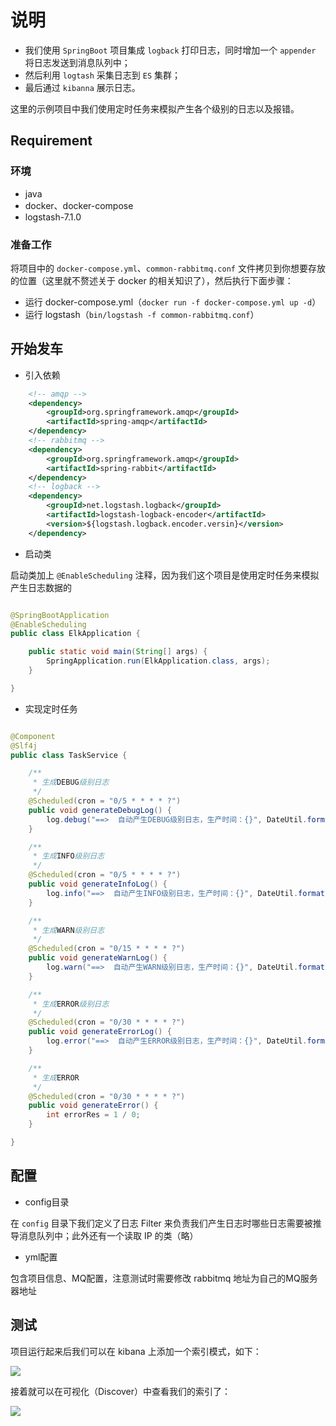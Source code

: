 # 说明

- 我们使用 `SpringBoot` 项目集成 `logback` 打印日志，同时增加一个 `appender` 将日志发送到消息队列中；
- 然后利用 `logtash` 采集日志到 `ES` 集群；
- 最后通过 `kibanna` 展示日志。

这里的示例项目中我们使用定时任务来模拟产生各个级别的日志以及报错。

## Requirement

### 环境

- java
- docker、docker-compose
- logstash-7.1.0

### 准备工作

将项目中的 `docker-compose.yml`、`common-rabbitmq.conf` 文件拷贝到你想要存放的位置（这里就不赘述关于 docker 的相关知识了），然后执行下面步骤：

- 运行 docker-compose.yml（`docker run -f docker-compose.yml up -d`）
- 运行 logstash（`bin/logstash -f common-rabbitmq.conf`）

## 开始发车

* 引入依赖

```xml
    <!-- amqp -->
    <dependency>
        <groupId>org.springframework.amqp</groupId>
        <artifactId>spring-amqp</artifactId>
    </dependency>
    <!-- rabbitmq -->
    <dependency>
        <groupId>org.springframework.amqp</groupId>
        <artifactId>spring-rabbit</artifactId>
    </dependency>
    <!-- logback -->
    <dependency>
        <groupId>net.logstash.logback</groupId>
        <artifactId>logstash-logback-encoder</artifactId>
        <version>${logstash.logback.encoder.versin}</version>
    </dependency>
```

* 启动类

启动类加上 `@EnableScheduling` 注释，因为我们这个项目是使用定时任务来模拟产生日志数据的

```java

@SpringBootApplication
@EnableScheduling
public class ElkApplication {

    public static void main(String[] args) {
        SpringApplication.run(ElkApplication.class, args);
    }

}
```

* 实现定时任务

```java

@Component
@Slf4j
public class TaskService {

    /**
     * 生成DEBUG级别日志
     */
    @Scheduled(cron = "0/5 * * * * ?")
    public void generateDebugLog() {
        log.debug("==>  自动产生DEBUG级别日志，生产时间：{}", DateUtil.format(new Date(), DatePattern.NORM_DATETIME_MS_PATTERN));
    }

    /**
     * 生成INFO级别日志
     */
    @Scheduled(cron = "0/5 * * * * ?")
    public void generateInfoLog() {
        log.info("==>  自动产生INFO级别日志，生产时间：{}", DateUtil.format(new Date(), DatePattern.NORM_DATETIME_MS_PATTERN));
    }

    /**
     * 生成WARN级别日志
     */
    @Scheduled(cron = "0/15 * * * * ?")
    public void generateWarnLog() {
        log.warn("==>  自动产生WARN级别日志，生产时间：{}", DateUtil.format(new Date(), DatePattern.NORM_DATETIME_MS_PATTERN));
    }

    /**
     * 生成ERROR级别日志
     */
    @Scheduled(cron = "0/30 * * * * ?")
    public void generateErrorLog() {
        log.error("==>  自动产生ERROR级别日志，生产时间：{}", DateUtil.format(new Date(), DatePattern.NORM_DATETIME_MS_PATTERN));
    }

    /**
     * 生成ERROR
     */
    @Scheduled(cron = "0/30 * * * * ?")
    public void generateError() {
        int errorRes = 1 / 0;
    }

}
```

## 配置

* config目录

在 `config` 目录下我们定义了日志 Filter 来负责我们产生日志时哪些日志需要被推导消息队列中；此外还有一个读取 IP 的类（略）

* yml配置

包含项目信息、MQ配置，注意测试时需要修改 rabbitmq 地址为自己的MQ服务器地址

## 测试

项目运行起来后我们可以在 kibana 上添加一个索引模式，如下：

![](https://rexlin600-blog.oss-cn-chengdu.aliyuncs.com/kibana-index-pattern.png)

接着就可以在可视化（Discover）中查看我们的索引了：

![](https://rexlin600-blog.oss-cn-chengdu.aliyuncs.com/spring-boot-elk-discover.png)
